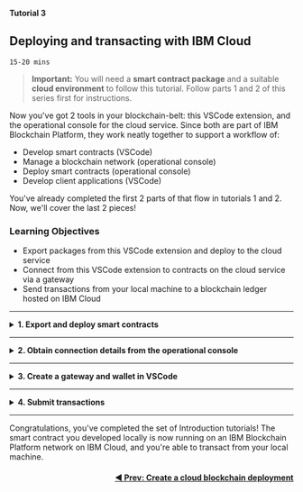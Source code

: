 <!-- # TUTORIAL 3: Deploying and transacting with IBM Cloud -->
**Tutorial 3**
## **Deploying and transacting with IBM Cloud**
`15-20 mins`

> **Important:** You will need a **smart contract package** and a suitable **cloud environment** to follow this tutorial. Follow parts 1 and 2 of this series first for instructions.

Now you've got 2 tools in your blockchain-belt: this VSCode extension, and the operational console for the cloud service. Since both are part of IBM Blockchain Platform, they work neatly together to support a workflow of:

- Develop smart contracts (VSCode)
- Manage a blockchain network (operational console)
- Deploy smart contracts (operational console)
- Develop client applications (VSCode)

You've already completed the first 2 parts of that flow in tutorials 1 and 2. Now, we'll cover the last 2 pieces!


### **Learning Objectives**

* Export packages from this VSCode extension and deploy to the cloud service
* Connect from this VSCode extension to contracts on the cloud service via a gateway
* Send transactions from your local machine to a blockchain ledger hosted on IBM Cloud

---
<details>
<summary><b>1. Export and deploy smart contracts</b></summary>

The same smart contract package you deployed to the local runtime in Tutorial 1 is also suitable for deployment in *any* IBM Blockchain Platform environment. Such as the one you just configured on IBM Cloud for example! To deploy your smart contract on the cloud service...

1. In this extension, go the IBM Blockchain Platform view

2. Under `SMART CONTRACT PACKAGES`, locate your contract (named `demoContract@0.0.1` if you followed tutorial 1) and right-click it. Choose `Export Package` then select a location to save the .cds file.

> Command Palette alternative: `Export Package`.

3. Head to the cloud service's operational console (it's a good idea to keep the ops console open in a browser alongside this VSCode extension - if you're lucky enough to have dual monitors, this is a good time to use them!). First, we will install your smart contract...
   * Click the `Smart contracts` tab.

   * Click `Install smart contract` and upload the `demoContract@0.0.1.cds`file you exported earlier. If you had more than one peer in your network, you'd have to select which peer(s) to install on (but if you're following these tutorials, you should only have 1, so it's an easy choice!).
   * Click the `Install smart contract` button to finalise the flow.

4. Just like with the local runtime, after installing a contract on a peer, we must now instantiate it on a channel. To do this via the operational console...

   * On the smart contracts tab, find the smart contract from the list installed on your peers and click `Instantiate` from the overflow menu on the right side of the row.

   * On the side panel that opens, select a channel to instantiate the smart contract on. If following the tutorials, you'll select the only channel (`channel1` here). Then, click `Next`.

   * Specify the endorsement policy for the smart contract. When multiple organizations are members of the channel, you have the opportunity choose how many organizations are required to endorse the smart contract transactions. For now though, it's just you, so the default is fine.

   * You also need to select the organization members to be included in the endorsement policy. If you are following along in the tutorial, that would be `org1msp`.

   * If your smart contract includes Fabric private data collections, you need to upload the associated collection configuration JSON file, otherwise you can skip this step... `demoContract@0.0.1` does not use private data collections: we'll save those for a later tutorial!

   * On the last panel you are prompted to specify the smart contract function that you want to run when the smart contract starts, along with the associated arguments to pass to that function. As you may recall from when you instantiated this contract locally...  There's no need to enter anything here! Leave it blank and finalise the flow.

Job done! The contract you developed locally in VSCode is now instantiated remotely in your cloud service. The whole point of instantiating a smart contract is so that its transactions can be _used_ to interact with a ledger, so let's carry on to do just that!

At this point, you will have installed the contract on your IBM Cloud peer, and instantiated it on your IBM Cloud channel. In the local dev tutorial, the next thing you did was to use the automatically-configured gateway to discover the transactions available. You can do the same thing with the contract you just instantiated using the cloud service, but you'll need to create a new gateway first to tell this VSCode extension where to find it. Next, we'll learn how to do just that...

</details>

---

<details>
<summary><b>2. Obtain connection details from the operational console</b></summary>

To interact with the contract you instantiated on IBM cloud, a gateway is required. Client applications written using Hyperledger Fabric SDKs can use gateways, and so can this VSCode extension! In this step, we'll add a gateway in VSCode and use it to submit/evaluate some transactions to the remote network. In later tutorials, we'll cover developing client apps, but the same gateway concepts will apply.

You'll need to get two things from the operational console to create your gateway in VSCode:

1. An   `enroll ID` + `secret` (ok, that's 2 things, but they come as a pair!)
2. A `Connection Profile`

Here's how to get them, using the operational console:

1. **Enroll ID + secret**
  
   1. Navigate to the `Nodes` panel, then open the CA for your peer-owning organization. If you were following the tutorials, this is `Org1 CA`.
  
   2. Click `Register user`.

   3. Choose an `Enroll ID` and an `Enroll secret` - these can be anything you like. For the purposes of this tutorial, let's go with `vscode` and `vscodepw`. After entering both, click `Next`.

   4. Choose `client` as the Type, and leave the Affiliation as whatever is set as the default (it doesn't matter for our purposes!). Click `Next`.

   5. For now we can leave maximum enrollments blank and hit `Next`.

   > **Note:** Setting a max enrollments number would be useful if you intended to send this enroll ID + secret to someone and want to make sure only that person ever uses them. A setting of 1 would mean that enrollment (which we'll see happen a little later in this tutorial) can only happen once: after that, the enroll ID + secret can never be exchanged for an ID again. When you're operating a real environment, working together with other devs, you might want to consider using this setting!

   6. No need to add any attributes, so hit `Register user` and we're done!

2. **Connection profile**

   1. Navigate to the `Smart contracts` panel in the operational console.

   2. Find `demoContract` on the list of **instantiated** smart contracts (scroll down past the installed smart contracts to view them), click the `...` menu and select `Connect with SDK`.

   3. Pick `org1msp` and `Org1 CA` as your MSP and Certificate Authority, then click `Download connection profile`.
    > **Note:** Its important you select the CA for the peer-owning organization. If you were following these tutorials, this is `Org1 CA`. 

Ok, we've got both pieces we needed from the operational console. Now, we can return to VSCode, and create the gateway...
</details>

---

<details>
<summary><b>3. Create a gateway and wallet in VSCode</b></summary>

1. In the `IBM Blockchain Platform` view, hover over `FABRIC GATEWAYS` and click the `+` button.

> Command Palette alternative: `Add Gateway`.

2. Name your gateway e.g. `ibm_cloud`.

3. You'll be asked for a connection profile, so hit Browse and pick the file you exported from the operational console. Its name will be something like `channel1_demoContract_profile.json`.

You should see a new gateway named `ibm_cloud` in your gateways list. If you click on it (to try using it) you'll be asked for a wallet... But you don't have a wallet with your ID in yet! In fact, you haven't even exchanged the enroll ID and secret for an identity. Let's do that next...

1. Hover over `FABRIC WALLETS` and click the `+`.

> Command Palette alternative: `Add Wallet`.

2. Choose `Create a new wallet and add an identity` from the options to create our new wallet.

3. Name the wallet whatever you like - `ibm_cloud_wallet` for example.

4. Provide a name for the identity you're about to obtain! I'll call mine `ed`, but feel free to use your own name!

5. Enter the MSPID - you probably used `org1msp` for your peer-owning org if you were following the tutorials, so enter that.

6. Select `Select a gateway and provide an enrollment ID and secret` from the options - because that's _exactly_ what we want to do!

7. Choose your latest gateway (e.g. `ibm_cloud`) from the list.

8. Enter the enrollment ID - if you followed this tutorial's suggestion, that's `vscode`.

9. Enter the enrollment secret - if you followed this tutorial's suggestion, that's `vscodepw`.
> **Note:** If you followed the Build a network tutorial on cloud.ibm.com, the enrollment ID is `admin` and the enrollment secret is `adminpw`.

You should see the new wallet and its ID appear in the `FABRIC WALLETS` section. What just happened is actually quite cool - we just used the dev tools to send an enrollment ID and secret off to the CA we set up running on IBM Cloud, and received back an ID suitable for transacting on that blockchain network, which we stowed neatly in a wallet.

If you tried clicking the `ibm_cloud` gateway after you added it, you'll recall that it asked for a wallet. We could select the wallet every time we want to use the gateway (useful if you plan to use multiple wallets with a gateway for whatever reason), but we can give ourselves a bit of a shortcut by associating the `ibm_cloud_wallet` with the `ibm_cloud` gateway. To do this...

1. Right-click on `ibm_cloud` on the `FABRIC GATEWAYS` list and select `Associate A Wallet`.

> Command Palette alternative: `Associate A Wallet`.

2. Pick `ibm_cloud_wallet`.

You'll see a new icon appear next to the gateway to show that a wallet has been associated.

</details>

---

<details>
<summary><b>4. Submit transactions</b></summary>

Everything is set! Let's submit a transaction from VSCode and make sure it gets through to the ledger on IBM Cloud.

1. Click on `ibm_cloud` in the `FABRIC GATEWAYS` list.

2. Open up `Channels` > `channel1` > `demoContract@0.0.1` to view the list of available transactions. Remember this is a different instance of the contract to the one we were using locally in an earlier tutorial... So the asset with key `001` _shouldn't_ exist yet...

3. Right-click `myAssetExists` and choose `Evaluate Transaction`. Enter `001` as the key, then check the output. You should see:

> Command Palette alternative: `Evaluate Transaction`.

   ```
   [5/1/2019 6:35:36 PM] [SUCCESS] Returned value from myAssetExists: false
   ```
   Excellent: the asset we haven't created yet on this ledger doesn't exist! So, let's create one!

4. Right-click `createMyAsset`, choose `Submit Transaction` then enter `001, hello ibm cloud` as the arguments.

> Command Palette alternative: `Submit Transaction`.

5. We can prove that worked by choosing `Evaluate Transaction` on `readMyAsset` and entering `001` as the argument. You should see the following output:


   ```
   [5/1/2019 6:38:29 PM] [SUCCESS] Returned value from readMyAsset: {"value":" hello ibm cloud"}
   ```
   Excellent: we've created an asset and read it!

As an interesting additional exercise, we can also look in the operational console to see these transactions coming in! Back in the operational console...

1. Open the `Channels` panel, then click on the `channel1` tile. You'll see a block height of 3 if you followed this tutorial exactly!

2. Click on the most recent block (the one at the top of the list under `Block history`) then on the subsequent page click on the latest (probably only) transaction on the `Transactions` list.

3. Notice the `Input` value in the details that are shown:

   ```
   ["MyAssetContract:createMyAsset","001"," hello ibm cloud"]
   ```

Looks like that last transaction we submitted VSCode has been recorded in our blockchain ledger. There's no way to edit this list of transactions: it's there forever, and is why we say blockchains are "immutable". Even though you may later delete asset `001`, its full history from creation, through any updates and reads and even the deletion itself are forever recorded on the ledger you are now viewing...

...Well, unless you're using the free trial of course ;) Remember that free trials of IBM Blockchain Platform on IBM Cloud are deleted after 30 days, so if you want to keep your shared immutable ledgers forever and run real workloads against them, you'll eventually need to look at the non-trial plan!

> **Pro Tip:** You might be wondering "what about the readMyAsset transaction"? Great question! Because that one was **evaluated** rather than submitted, it didn't update the ledger - this is exactly what transaction evaluation is designed to do! Submit transactions when you want to update the ledger, and evaluate them if you just need to query the ledger without updating it.

</details>

---

Congratulations, you've completed the set of Introduction tutorials! The smart contract you developed locally is now running on an IBM Blockchain Platform network on IBM Cloud, and you're able to transact from your local machine. 

<a href='./cloud-setup.md'><h4 align='right'><b> ◀ Prev: Create a cloud blockchain deployment</b></h4></a>